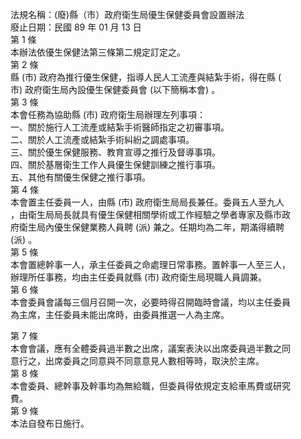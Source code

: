 法規名稱：(廢)縣（市）政府衛生局優生保健委員會設置辦法  
廢止日期：民國 89 年 01 月 13 日  
第 1 條  
本辦法依優生保健法第三條第二規定訂定之。  
第 2 條  
縣 (市) 政府為推行優生保健，指導人民人工流產與結紮手術，得在縣 (  
市) 政府衛生局內設優生保健委員會 (以下簡稱本會) 。  
第 3 條  
本會任務為協助縣 (市) 政府衛生局辦理左列事項：  
一、關於施行人工流產或結紮手術醫師指定之初審事項。  
二、關於人工流產或結紮手術糾紛之調處事項。  
三、關於優生保健服務、教育宣導之推行及督導事項。  
四、關於基層衛生工作人員優生保健訓練之推行事項。  
五、其他有關優生保健之推行事項。  
第 4 條  
本會置主任委員一人，由縣 (市) 政府衛生局局長兼任。委員五人至九人  
，由衛生局局長就具有優生保健相關學術或工作經驗之學者專家及縣市政  
府衛生局內優生保健業務人員聘 (派) 兼之。任期均為二年，期滿得續聘  
(派) 。  
第 5 條  
本會置總幹事一人，承主任委員之命處理日常事務。置幹事一人至三人，  
辦理所任事務，均由主任委員就縣 (市) 政府衛生局現職人員調兼。  
第 6 條  
本會委員會議每三個月召開一次，必要時得召開臨時會議，均以主任委員  
為主席，主任委員未能出席時，由委員推選一人為主席。  


第 7 條  
本會會議，應有全體委員過半數之出席，議案表決以出席委員過半數之同  
意行之，出席委員之同意與不同意意見人數相等時，取決於主席。  
第 8 條  
本會委員、總幹事及幹事均為無給職，但委員得依規定支給車馬費或研究  
費。  
第 9 條  
本法自發布日施行。  


